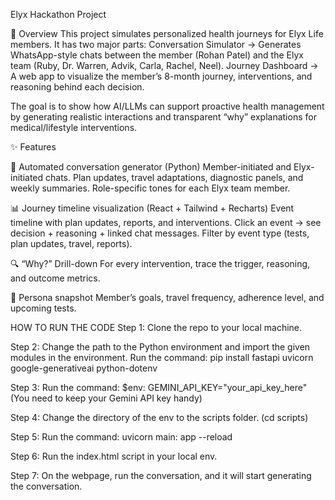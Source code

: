 Elyx Hackathon Project

🚀 Overview
This project simulates personalized health journeys for Elyx Life members.
It has two major parts:
Conversation Simulator → Generates WhatsApp-style chats between the member (Rohan Patel) and the Elyx team (Ruby, Dr. Warren, Advik, Carla, Rachel, Neel).
Journey Dashboard → A web app to visualize the member’s 8-month journey, interventions, and reasoning behind each decision.

The goal is to show how AI/LLMs can support proactive health management by generating realistic interactions and transparent “why” explanations for medical/lifestyle interventions.

✨ Features

🔄 Automated conversation generator (Python)
Member-initiated and Elyx-initiated chats.
Plan updates, travel adaptations, diagnostic panels, and weekly summaries.
Role-specific tones for each Elyx team member.


📊 Journey timeline visualization (React + Tailwind + Recharts)
Event timeline with plan updates, reports, and interventions.
Click an event → see decision + reasoning + linked chat messages.
Filter by event type (tests, plan updates, travel, reports).

🔍 “Why?” Drill-down
For every intervention, trace the trigger, reasoning, and outcome metrics.

🧑 Persona snapshot
Member’s goals, travel frequency, adherence level, and upcoming tests.


HOW TO RUN THE CODE
Step 1: Clone the repo to your local machine.

Step 2: Change the path to the Python environment and import the given modules in the environment.
Run the command: pip install fastapi uvicorn google-generativeai python-dotenv

Step 3: Run the command: $env: GEMINI_API_KEY="your_api_key_here"  (You need to keep your Gemini API key handy)

Step 4: Change the directory of the env to the scripts folder. (cd scripts)

Step 5: Run the command: uvicorn main: app --reload 

Step 6: Run the index.html script in your local env.

Step 7: On the webpage, run the conversation, and it will start generating the conversation.

